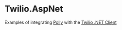 # Twilio.AspNet

Examples of integrating [Polly](https://github.com/App-vNext/Polly) with the [Twilio .NET Client](https://www.twilio.com/docs/libraries/csharp)